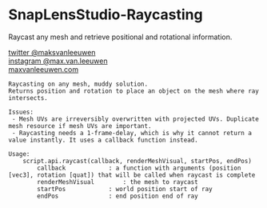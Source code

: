 # SnapLensStudio-Raycasting
Raycast any mesh and retrieve positional and rotational information.



[twitter @maksvanleeuwen](https://twitter.com/maksvanleeuwen)  
[instagram @max.van.leeuwen](https://instagram.com/max.van.leeuwen)  
[maxvanleeuwen.com](https://maxvanleeuwen.com/)  



```
Raycasting on any mesh, muddy solution.
Returns position and rotation to place an object on the mesh where ray intersects.

Issues:
 - Mesh UVs are irreversibly overwritten with projected UVs. Duplicate mesh resource if mesh UVs are important.
 - Raycasting needs a 1-frame-delay, which is why it cannot return a value instantly. It uses a callback function instead.

Usage:
	script.api.raycast(callback, renderMeshVisual, startPos, endPos)
		callback 			: a function with arguments (position [vec3], rotation [quat]) that will be called when raycast is complete
		renderMeshVisual 		: the mesh to raycast
		startPos 			: world position start of ray
		endPos 				: end position end of ray
